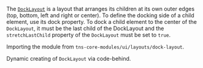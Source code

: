 The [`DockLayout`](http://docs.nativescript.org/api-reference/modules/_ui_layouts_dock_layout_.html) is a layout that arranges its children at its own outer edges (top, bottom, left and right or center).
To define the docking side of a child element, use its dock property.
To dock a child element to the center of the `DockLayout`, it must be the last child of the DockLayout and the `stretchLastChild` property of the `DockLayout` must be set to `true`.

<snippet id='dock-layout-xml'/>

Importing the module from `tns-core-modules/ui/layouts/dock-layout`.

<snippet id='dock-layout-import'/>
<snippet id='dock-layout-import-ts'/>

Dynamic creating of `DockLayout` via code-behind.

<snippet id='dock-layout-code'/>
<snippet id='dock-layout-code-ts'/>
